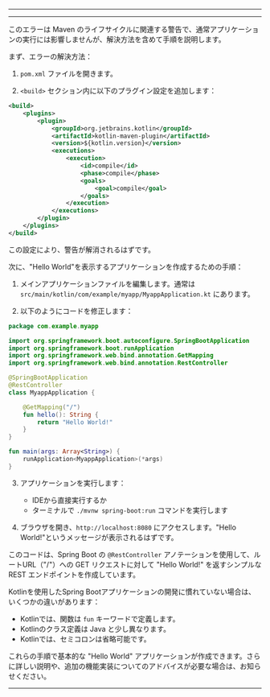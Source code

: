

---



---

このエラーは Maven のライフサイクルに関連する警告で、通常アプリケーションの実行には影響しませんが、解決方法を含めて手順を説明します。

まず、エラーの解決方法：

1. `pom.xml` ファイルを開きます。

2. `<build>` セクション内に以下のプラグイン設定を追加します：

```xml
<build>
    <plugins>
        <plugin>
            <groupId>org.jetbrains.kotlin</groupId>
            <artifactId>kotlin-maven-plugin</artifactId>
            <version>${kotlin.version}</version>
            <executions>
                <execution>
                    <id>compile</id>
                    <phase>compile</phase>
                    <goals>
                        <goal>compile</goal>
                    </goals>
                </execution>
            </executions>
        </plugin>
    </plugins>
</build>
```

この設定により、警告が解消されるはずです。

次に、"Hello World"を表示するアプリケーションを作成するための手順：

1. メインアプリケーションファイルを編集します。通常は `src/main/kotlin/com/example/myapp/MyappApplication.kt` にあります。

2. 以下のようにコードを修正します：

```kotlin
package com.example.myapp

import org.springframework.boot.autoconfigure.SpringBootApplication
import org.springframework.boot.runApplication
import org.springframework.web.bind.annotation.GetMapping
import org.springframework.web.bind.annotation.RestController

@SpringBootApplication
@RestController
class MyappApplication {

    @GetMapping("/")
    fun hello(): String {
        return "Hello World!"
    }
}

fun main(args: Array<String>) {
    runApplication<MyappApplication>(*args)
}
```

3. アプリケーションを実行します：
   - IDEから直接実行するか
   - ターミナルで `./mvnw spring-boot:run` コマンドを実行します

4. ブラウザを開き、`http://localhost:8080` にアクセスします。"Hello World!"というメッセージが表示されるはずです。

このコードは、Spring Boot の `@RestController` アノテーションを使用して、ルートURL（"/"）への GET リクエストに対して "Hello World!" を返すシンプルな REST エンドポイントを作成しています。

Kotlinを使用したSpring Bootアプリケーションの開発に慣れていない場合は、いくつかの違いがあります：

- Kotlinでは、関数は `fun` キーワードで定義します。
- Kotlinのクラス定義は Java と少し異なります。
- Kotlinでは、セミコロンは省略可能です。

これらの手順で基本的な "Hello World" アプリケーションが作成できます。さらに詳しい説明や、追加の機能実装についてのアドバイスが必要な場合は、お知らせください。

---
